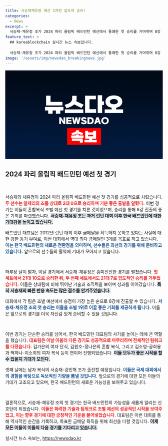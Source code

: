 ```yaml
---
title: 서승재채유정 예선 1차전 압도적 승리!
categories:
  - News
excerpt: >
  서승재-채유정 조가 2024 파리 올림픽 배드민턴 예선에서 통쾌한 첫 승리를 거머쥐며 8강 진출 가능성을 높였다! 한국 배드민턴의 새로운 역사를 기대하며, 금메달 가뭄을 끝낼 수 있을지 주목된다!
feature_text: >
  ## koreablockchain 실시간 뉴스 속보입니다.

  서승재-채유정 조가 2024 파리 올림픽 배드민턴 예선에서 통쾌한 첫 승리를 거머쥐며 8강 진출 가능성을 높였다! 한국 배드민턴의 새로운 역사를 기대하며, 금메달 가뭄을 끝낼 수 있을지 주목된다!
image: '/assets/img/newsdao_breakingnews.jpg'
---
```


<p><img src="/assets/img/newsdao_breakingnews.jpg" alt="koreablockchain 속보" /></p>

<h2 data-ke-size="size26">2024 파리 올림픽 배드민턴 예선 첫 경기</h2>

<p data-ke-size="size16">&nbsp;</p>

<p>서승재와 채유정이 2024 파리 올림픽 배드민턴 예선 첫 경기를 성공적으로 치렀습니다. <b><span style="color: #ee2323;">두 선수는 알제리의 조를 상대로 2대 0으로 승리하며 기분 좋은 출발을 알렸다.</span></b> 이번 경기는 이들이 혼합복식 조별 예선 첫 경기를 치른 것이었으며, 승리를 통해 8강 진출의 좋은 기회를 마련했습니다. <b><span style="background-color: #21538527;">서승재-채유정 조는 과거 런던 대회 이후 한국 배드민턴에 대한 기대감을 높이고 있습니다.</span></b></p>

<p>배드민턴 대표팀은 2012년 런던 대회 이후 금메달을 획득하지 못하고 있다는 사실에 대한 강한 동기 부여로, 이번 대회에서 역대 최다 금메달인 3개를 목표로 하고 있습니다. <b><span style="color: #1a5490;">이는 한국 배드민턴의 새로운 전환점을 의미하며, 선수들은 최선의 경기를 위해 준비하고 있습니다.</span></b> 앞으로의 선수들의 활약에 기대가 모아지고 있습니다.</p>

<p data-ke-size="size16">&nbsp;</p>

<p>하루장 날이 밝자, 이날 경기에서 서승재-채유정은 흥미진진한 경기를 펼쳤습니다. <b><span style="color: #ee2323;">첫 세트에서 21대 10으로 승리한 뒤, 두 번째 세트에서도 21대 7로 압도적인 승리를 거두었습니다.</span></b> 이들은 상대팀에 비해 뛰어난 기술과 조직력을 보이며 성과를 이어갔습니다. <b><span style="background-color: #21538527;">특히 서승재의 빠른 반응 속도는 많은 점수를 안겨주었습니다.</span></b></p>

<p>대회에서 각 팀은 조별 예선에서 승점이 가장 높은 순으로 8강에 진출할 수 있습니다. <b><span style="color: #1a5490;">서승재-채유정 조의 첫 승리는 이들을 조별 1위로 이끌 좋은 기회를 제공하게 됩니다.</span></b> 이들은 앞으로의 경기를 더욱 자신감 있게 준비할 수 있을 것입니다.</p>

<p data-ke-size="size16">&nbsp;</p>

<p>이번 경기는 단순한 승리를 넘어서, 한국 배드민턴 대표팀의 사기를 높이는 데에 큰 역할을 했습니다. <b><span style="color: #ee2323;">대표팀은 이날 아울러 다른 경기도 성공적으로 마무리하며 전체적인 팀워크를 다졌습니다.</span></b> 김가은의 여자 단식, 김원호-정나은의 혼합 복식, 그리고 김소영-공희용과 백하나-이소희의 여자 복식 등이 연이어 진행되었습니다. <b><span style="background-color: #21538527;">이들 모두가 좋은 시작을 할 수 있을지 기대가 모인다.</span></b></p>

<p>셋째 날에는 남자 복식의 서승재-강민혁 조가 출전할 예정입니다. <b><span style="color: #1a5490;">이들은 국제 대회에서의 경험을 바탕으로 독보적인 기량을 뽐낼 것입니다.</span></b> 앞으로의 경기에 대한 모든 이들의 기대가 고조되고 있으며, 한국 배드민턴의 새로운 가능성을 보여주고 있습니다.</p>

<p data-ke-size="size16">&nbsp;</p>

<p>결론적으로, 서승재-채유정 조의 첫 경기는 한국 배드민턴의 가능성을 새롭게 알리는 신호탄이 되었습니다. <b><span style="color: #ee2323;">이들은 화려한 기술과 팀워크로 조별 예선의 성공적인 시작을 보여주었고, 이는 향후 경기에 대한 긍정적인 기운을 불어넣었습니다.</span></b> 대표팀은 이번 대회를 통해 역사적인 순간을 기록하고, 목표한 금메달 획득을 위해 최선을 다할 것입니다. <b><span style="background-color: #21538527;">이제 모든 이들이 이들의 다음 경기를 기다리고 있습니다.</span></b></p>
실시간 뉴스 속보는, <a href="https://newsdao.kr" rel="dofollow">https://newsdao.kr</a>


